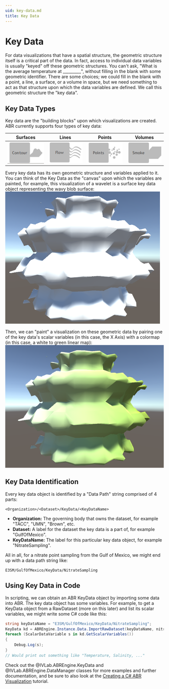 ```yaml
---
uid: key-data.md
title: Key Data
---
```


# Key Data

For data visualizations that have a spatial structure, the geometric structure itself is a critical part of the data.  In fact, access to individual data variables is usually "keyed" off these geometric structures.  You can't ask, "What is the average temperature at _________", without filling in the blank with some geometric identifier.  There are some choices; we could fill in the blank with a point, a line, a surface, or a volume in space, but we need something to act as that structure upon which the data variables are defined.  We call this geometric structure the "key data".

## Key Data Types

Key data are the "building blocks" upon which visualizations are created. ABR currently supports four types of key data:

| Surfaces | Lines | Points | Volumes |
| --- | --- | --- | --- |
| ![](resources/surfaceData.png) | ![](resources/lineData.png) | ![](resources/pointData.png) | ![](resources/volumeData.png) |


Every key data has its own geometric structure and variables applied to it. You can think of the Key Data as the "canvas" upon which the variables are painted, for example, this visualization of a wavelet is a surface key data object representing the wavy blob surface:
![](resources/cs-vis-teaser-nocolor.png)

Then, we can "paint" a visualization on these geometric data by pairing one of the key data's scalar variables (in this case, the X Axis) with a colormap (in this case, a white to green linear map):
![](resources/cs-vis-teaser.png)

## Key Data Identification

Every key data object is identified by a "Data Path" string comprised of 4 parts:

```
<Organization>/<Dataset>/KeyData/<KeyDataName>
```

- **Organization:** The governing body that owns the dataset, for example "TACC", "UMN", "Brown", etc.
- **Dataset:** A label for the dataset the key data is a part of, for example "GulfOfMexico".
- **KeyDataName:** The label for this particular key data object, for example "NitrateSampling".

All in all, for a nitrate point sampling from the Gulf of Mexico, we might end up with a data path string like:

```
E3SM/GulfOfMexico/KeyData/NitrateSampling
```

## Using Key Data in Code

In scripting, we can obtain an ABR KeyData object by importing some data into ABR. The key
data object has some variables. For example, to get a KeyData object from a
RawDataset (more on this later) and list its scalar variables, we might write
some C# code like this:

```cs
string keyDataName = "E3SM/GulfOfMexico/KeyData/NitrateSampling";
KeyData kd = ABREngine.Instance.Data.ImportRawDataset(keyDataName, nitrateRawData);
foreach (ScalarDataVariable s in kd.GetScalarVariables())
{
    Debug.Log(s);
}
// Would print out something like "Temperature, Salinity, ..."
```

Check out the @IVLab.ABREngine.KeyData and @IVLab.ABREngine.DataManager classes for more examples and further documentation, and be sure to also look at the [Creating a C# ABR Visualization](creating-cs-abr-vis.md) tutorial.